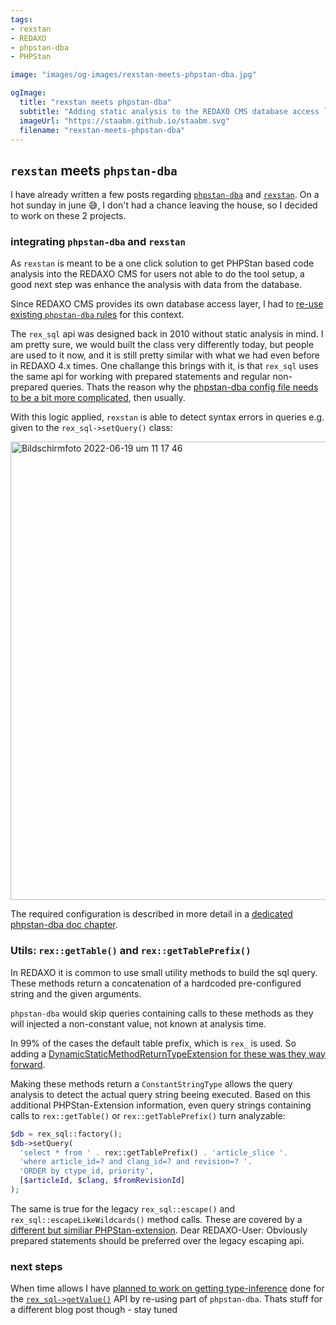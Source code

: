 ```yaml
---
tags:
- rexstan
- REDAXO
- phpstan-dba
- PHPStan

image: "images/og-images/rexstan-meets-phpstan-dba.jpg"

ogImage:
  title: "rexstan meets phpstan-dba"
  subtitle: "Adding static analysis to the REDAXO CMS database access layer"
  imageUrl: "https://staabm.github.io/staabm.svg"
  filename: "rexstan-meets-phpstan-dba"
---
```


## `rexstan` meets `phpstan-dba`

I have already written a few posts regarding [`phpstan-dba`](https://staabm.github.io/2022/05/01/phpstan-dba.html) and [`rexstan`](https://staabm.github.io/2022/06/18/rexstan-REDAXO-AddOn.html).
On a hot sunday in june 😅, I don't had a chance leaving the house, so I decided to work on these 2 projects.

### integrating `phpstan-dba` and `rexstan`

As `rexstan` is meant to be a one click solution to get PHPStan based code analysis into the REDAXO CMS for users not able to do the tool setup,
a good next step was enhance the analysis with data from the database.

Since REDAXO CMS provides its own database access layer, I had to [re-use existing `phpstan-dba` rules](https://github.com/FriendsOfREDAXO/rexstan/pull/32/files#diff-3213361648fe9752aea629ab101f50e050717203626386da0172a19247204c90) for this context.

The `rex_sql` api was designed back in 2010 without static analysis in mind. I am pretty sure, we would built the class very differently today, but people are used to it now, and it is still pretty similar with what we had even before in REDAXO 4.x times. One challange this brings with it, is that `rex_sql` uses the same api for working with prepared statements and regular non-prepared queries. Thats the reason why the [phpstan-dba config file needs to be a bit more complicated](https://github.com/FriendsOfREDAXO/rexstan/blob/2f86fbaca8b7316f3465d986859b332c12bb79fb/lib/phpstan-dba.neon#L4-L24), then usually.

With this logic applied, `rexstan` is able to detect syntax errors in queries e.g. given to the `rex_sql->setQuery()` class:

<img width="733" alt="Bildschirmfoto 2022-06-19 um 11 17 46" src="https://user-images.githubusercontent.com/120441/174474750-45edaaaf-98b3-4ec1-bce8-8244ab78f329.png">

The required configuration is described in more detail in a [dedicated phpstan-dba doc chapter](https://github.com/staabm/phpstan-dba/blob/main/docs/rules.md).

### Utils: `rex::getTable()` and `rex::getTablePrefix()`

In REDAXO it is common to use small utility methods to build the sql query. These methods return a concatenation of a hardcoded pre-configured string and the given arguments. 

`phpstan-dba` would skip queries containing calls to these methods as they will injected a non-constant value, not known at analysis time.

In 99% of the cases the default table prefix, which is `rex_` is used. So adding a [DynamicStaticMethodReturnTypeExtension for these was they way forward](https://github.com/FriendsOfREDAXO/rexstan/blob/2f86fbaca8b7316f3465d986859b332c12bb79fb/lib/RexClassDynamicReturnTypeExtension.php).

Making these methods return a `ConstantStringType` allows the query analysis to detect the actual query string beeing executed. Based on this additional PHPStan-Extension information, even query strings containing calls to `rex::getTable()` or `rex::getTablePrefix()` turn analyzable:

```php
$db = rex_sql::factory();
$db->setQuery(
  'select * from ' . rex::getTablePrefix() . 'article_slice '.
  'where article_id=? and clang_id=? and revision=? '.
  'ORDER by ctype_id, priority',
  [$articleId, $clang, $fromRevisionId]
);
```

The same is true for the legacy `rex_sql::escape()` and `rex_sql::escapeLikeWildcards()` method calls. These are covered by a [different but similiar PHPStan-extension](https://github.com/FriendsOfREDAXO/rexstan/blob/2f86fbaca8b7316f3465d986859b332c12bb79fb/lib/RexSqlDynamicReturnTypeExtension.php). 
Dear REDAXO-User: Obviously prepared statements should be preferred over the legacy escaping api.


### next steps

When time allows I have [planned to work on getting type-inference](https://github.com/FriendsOfREDAXO/rexstan/issues/33) done for the [`rex_sql->getValue()`](https://github.com/redaxo/redaxo/blob/34fefa576148573dc28000458abf40ba1bfdf402/redaxo/src/core/lib/sql/sql.php#L742-L776) API by re-using part of `phpstan-dba`.
Thats stuff for a different blog post though - stay tuned
